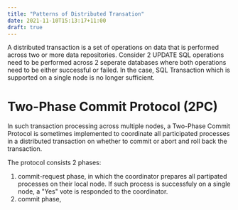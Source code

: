 ```yaml
---
title: "Patterns of Distributed Transation"
date: 2021-11-10T15:13:17+11:00
draft: true
---
```


A distributed transaction is a set of operations on data that is performed across two or more data repositories. Consider 2 UPDATE SQL operations need to be performed across 2 seperate databases where both operations need to be either successful or failed. In the case, SQL Transaction which is supported on a single node is no longer sufficient.

# Two-Phase Commit Protocol (2PC)

In such transaction processing across multiple nodes, a Two-Phase Commit Protocol is sometimes implemented to coordinate all participated processes in a distributed transaction on whether to commit or abort and roll back the transaction.

The protocol consists 2 phases:

1. commit-request phase, in which the coordinator prepares all partipated processes on their local node. If such process is successfuly on a single node, a "Yes" vote is responded to the coordinator.
2. commit phase, 